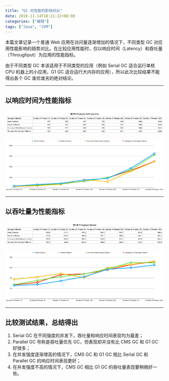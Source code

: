 ```yaml
---
title: "GC 对性能的影响对比"
date: 2018-11-14T10:21:22+08:00
categories: ["编程"]
tags: ["Java", "JVM"]
---
```


本篇文章记录一个普通 Web 应用在访问量逐渐增加的情况下，不同类型 GC 对应用性能影响的趋势对比。<!-- more -->在比较应用性能时，仅以响应时间（Latency）和吞吐量（Throughput）为应用的性能指标。

由于不同类型 GC 本该适用于不同类型的应用（例如 Serial GC 适合运行单核 CPU 机器上的小应用，G1 GC 适合运行大内存的应用），所以此次比较结果不能得出各个 GC 谁优谁劣的绝对结论。

---

## 以响应时间为性能指标

![image](/images/GC对性能的影响对比/latency-table.png)

![image](/images/GC对性能的影响对比/latency-img.png)

---

## 以吞吐量为性能指标

![image](/images/GC对性能的影响对比/throughput-table.png)

![image](/images/GC对性能的影响对比/throughput-img.png)

---

## 比较测试结果，总结得出

1. Serial GC 在不同强度的并发下，吞吐量和响应时间表现均为最差；
2. Parallel GC 号称是吞吐量优先 GC，但表现却并没有比 CMS GC 和 G1 GC 好很多；
3. 在并发强度逐渐增高的情况下，CMS GC 和 G1 GC 相比 Serial GC 和 Parallel GC 的响应时间表现更好；
4. 在并发强度不高的情况下，CMS GC 相比 G1 GC 的吞吐量表现要稍微好一些。
